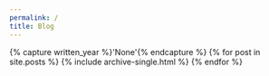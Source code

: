```yaml
---
permalink: /
title: Blog
---
```


{% capture written_year %}'None'{% endcapture %}
{% for post in site.posts %}
  {% include archive-single.html %}
{% endfor %}
